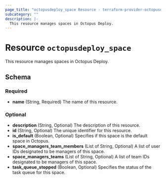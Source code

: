```yaml
---
page_title: "octopusdeploy_space Resource - terraform-provider-octopusdeploy"
subcategory: ""
description: |-
  This resource manages spaces in Octopus Deploy.
---
```


# Resource `octopusdeploy_space`

This resource manages spaces in Octopus Deploy.



## Schema

### Required

- **name** (String, Required) The name of this resource.

### Optional

- **description** (String, Optional) The description of this resource.
- **id** (String, Optional) The unique identifier for this resource.
- **is_default** (Boolean, Optional) Specifies if this space is the default space in Octopus.
- **space_managers_team_members** (List of String, Optional) A list of user IDs designated to be managers of this space.
- **space_managers_teams** (List of String, Optional) A list of team IDs designated to be managers of this space.
- **task_queue_stopped** (Boolean, Optional) Specifies the status of the task queue for this space.


